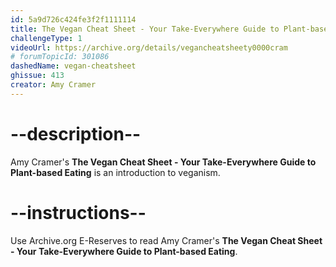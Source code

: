 ```yaml
---
id: 5a9d726c424fe3f2f1111114
title: The Vegan Cheat Sheet - Your Take-Everywhere Guide to Plant-based Eating
challengeType: 1
videoUrl: https://archive.org/details/vegancheatsheety0000cram
# forumTopicId: 301086
dashedName: vegan-cheatsheet
ghissue: 413
creator: Amy Cramer
---
```


# --description--

Amy Cramer's __The Vegan Cheat Sheet - Your Take-Everywhere Guide to Plant-based Eating__ is an introduction to veganism.

# --instructions--

Use Archive.org E-Reserves to read Amy Cramer's __The Vegan Cheat Sheet - Your Take-Everywhere Guide to Plant-based Eating__. 